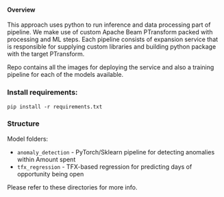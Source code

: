 #### Overview

This approach uses python to run inference and data processing part of pipeline.
We make use of custom Apache Beam PTransform packed with processing and ML steps. Each pipeline
consists of expansion service that is responsible for supplying custom libraries and building python
package with the target PTransform.

Repo contains all the images for deploying the service and also a training pipeline for each of the models available.

### Install requirements:
`pip install -r requirements.txt`

### Structure

Model folders:

* `anomaly_detection` - PyTorch/Sklearn pipeline for detecting anomalies within Amount spent
* `tfx_regression` - TFX-based regression for predicting days of opportunity being open

Please refer to these directories for more info.
